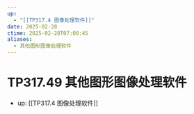 ```yaml
---
up:
  - "[[TP317.4 图像处理软件]]"
date: 2025-02-28
ctime: 2025-02-28T07:00:45
aliases:
  - 其他图形图像处理软件
---
```


# TP317.49 其他图形图像处理软件

- up: [[TP317.4 图像处理软件]]
